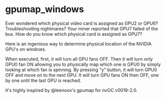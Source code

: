 # gpumap_windows
Ever wondered which physical video card is assigned as GPU2 or GPU6?
Troubleshooting nightmares? Your miner reported that GPU7 failed of the bus. How do you know which physical card is assigned as GPU7?

Here is an ingenious way to determine physical location of the NVIDIA GPU's on windows.

When executed, first, it will turn all GPU fans OFF.
Then it will turn only GPU0 fan ON allowing you to physically map which one is GPU0 by simply looking at which fan is spinning. By pressing "y" button, it will turn GPU0 OFF and move on to the next GPU.
It will turn GPU fans ON then OFF, one by one until the last GPU is reached.

It's highly inspired by @leenoox's gpumap for nvOC v0019-2.0.
